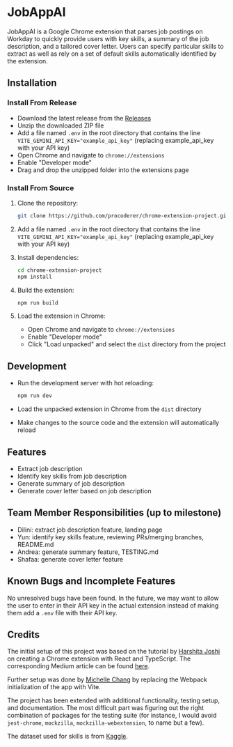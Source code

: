 # JobAppAI

JobAppAI is a Google Chrome extension that parses job postings on Workday to quickly provide users with key skills, a summary of the job description, and a tailored cover letter. Users can specify particular skills to extract as well as rely on a set of default skills automatically identified by the extension.

## Installation

### Install From Release

- Download the latest release from the [Releases](https://github.com/procoderer/chrome-extension-project)
- Unzip the downloaded ZIP file
- Add a file named `.env` in the root directory that contains the line `VITE_GEMINI_API_KEY="example_api_key"` (replacing example_api_key with your API key)
- Open Chrome and navigate to `chrome://extensions`
- Enable "Developer mode"
- Drag and drop the unzipped folder into the extensions page

### Install From Source

1. Clone the repository:

   ```bash
   git clone https://github.com/procoderer/chrome-extension-project.git
   ```

2. Add a file named `.env` in the root directory that contains the line `VITE_GEMINI_API_KEY="example_api_key"` (replacing example_api_key with your API key)

3. Install dependencies:

   ```bash
   cd chrome-extension-project
   npm install
   ```

4. Build the extension:

   ```bash
   npm run build
   ```

5. Load the extension in Chrome:

   - Open Chrome and navigate to `chrome://extensions`
   - Enable "Developer mode"
   - Click "Load unpacked" and select the `dist` directory from the project

## Development

- Run the development server with hot reloading:

  ```bash
  npm run dev
  ```

- Load the unpacked extension in Chrome from the `dist` directory
- Make changes to the source code and the extension will automatically reload

## Features

- Extract job description
- Identify key skills from job description
- Generate summary of job description
- Generate cover letter based on job description

## Team Member Responsibilities (up to milestone)

- Dilini: extract job description feature, landing page
- Yun: identify key skills feature, reviewing PRs/merging branches, README.md
- Andrea: generate summary feature, TESTING.md
- Shafaa: generate cover letter feature

## Known Bugs and Incomplete Features

No unresolved bugs have been found. In the future, we may want to allow the user to enter in their API key in the actual extension instead of making them add a `.env` file with their API key.

## Credits

The initial setup of this project was based on the tutorial by [Harshita Joshi](https://github.com/Harshita-mindfire) on creating a Chrome extension with React and TypeScript. The corresponding Medium article can be found [here](https://medium.com/@tharshita13/creating-a-chrome-extension-with-react-a-step-by-step-guide-47fe9bab24a1).

Further setup was done by [Michelle Chang](https://github.com/michellechang02) by replacing the Webpack initialization of the app with Vite.

The project has been extended with additional functionality, testing setup, and documentation. The most difficult part was figuring out the right combination of packages for the testing suite (for instance, I would avoid `jest-chrome`, `mockzilla`, `mockzilla-webextension`, to name but a few).

The dataset used for skills is from [Kaggle](https://www.kaggle.com/datasets/arbazkhan971/allskillandnonskill/data).
